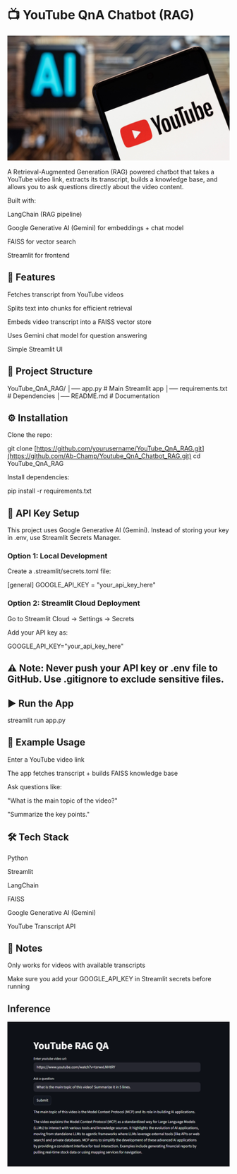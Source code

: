 # 📺 YouTube QnA Chatbot (RAG)
![Thumbnail](assets/yt_thumbnail.jpg)

A Retrieval-Augmented Generation (RAG) powered chatbot that takes a YouTube video link, extracts its transcript, builds a knowledge base, and allows you to ask questions directly about the video content.

Built with:

LangChain (RAG pipeline)

Google Generative AI (Gemini) for embeddings + chat model

FAISS for vector search

Streamlit for frontend


## 🚀 Features

Fetches transcript from YouTube videos

Splits text into chunks for efficient retrieval

Embeds video transcript into a FAISS vector store

Uses Gemini chat model for question answering

Simple Streamlit UI

## 📂 Project Structure
YouTube_QnA_RAG/
│── app.py                # Main Streamlit app
│── requirements.txt      # Dependencies
│── README.md             # Documentation

## ⚙️ Installation

Clone the repo:

git clone [https://github.com/yourusername/YouTube_QnA_RAG.git](https://github.com/Ab-Champ/Youtube_QnA_Chatbot_RAG.git)
cd YouTube_QnA_RAG


Install dependencies:

pip install -r requirements.txt

## 🔑 API Key Setup

This project uses Google Generative AI (Gemini).
Instead of storing your key in .env, use Streamlit Secrets Manager.

### Option 1: Local Development

Create a .streamlit/secrets.toml file:

[general]
GOOGLE_API_KEY = "your_api_key_here"

### Option 2: Streamlit Cloud Deployment

Go to Streamlit Cloud → Settings → Secrets

Add your API key as:

GOOGLE_API_KEY="your_api_key_here"


## ⚠️ Note: Never push your API key or .env file to GitHub. Use .gitignore to exclude sensitive files.

## ▶️ Run the App
streamlit run app.py

## 📝 Example Usage

Enter a YouTube video link

The app fetches transcript + builds FAISS knowledge base

Ask questions like:

"What is the main topic of the video?"

"Summarize the key points."

## 🛠️ Tech Stack

Python

Streamlit

LangChain

FAISS

Google Generative AI (Gemini)

YouTube Transcript API

## 📌 Notes

Only works for videos with available transcripts

Make sure you add your GOOGLE_API_KEY in Streamlit secrets before running

## Inference
![YouTube QnA Demo](assets/app_demo.png)
